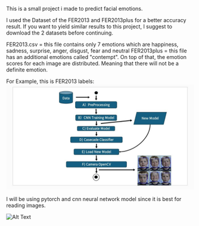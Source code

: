 This is a small project i made to predict facial emotions.

I used the Dataset of the FER2013 and FER2013plus for a better accuracy result.
If you want to yield similar results to this project, I suggest to download the 2 datasets before continuing.

FER2013.csv = this file contains only 7 emotions which are happiness, sadness, surprise, anger, disgust, fear and neutral
FER2013plus = this file has an additional emotions called "contempt". On top of that, the emotion scores for each image are distributed. Meaning that there will not be a definite emotion.

For Example, this is FER2013 labels:
![My Image](images/FlowChart.jpg)

I will be using pytorch and cnn neural network model since it is best for reading images.

![Alt Text](images/fer.jpg)

